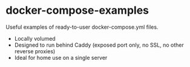 # docker-compose-examples
Useful examples of ready-to-user docker-compose.yml files.


- Locally volumed
- Designed to run behind Caddy (exposed port only, no SSL, no other reverse proxies)
- Ideal for home use on a single server
